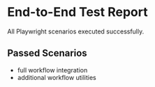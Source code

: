 # End-to-End Test Report

All Playwright scenarios executed successfully.

## Passed Scenarios

- full workflow integration
- additional workflow utilities
